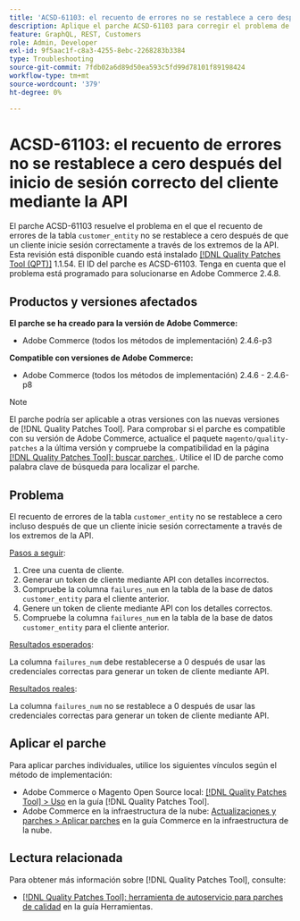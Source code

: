 ```yaml
---
title: 'ACSD-61103: el recuento de errores no se restablece a cero después del inicio de sesión correcto del cliente mediante la API'
description: Aplique el parche ACSD-61103 para corregir el problema de Adobe Commerce en el que el recuento de errores de la tabla customer_entity no se restablece a cero después de que un cliente inicie sesión correctamente a través de los extremos de la API.
feature: GraphQL, REST, Customers
role: Admin, Developer
exl-id: 9f5aac1f-c8a3-4255-8ebc-2268283b3384
type: Troubleshooting
source-git-commit: 7fdb02a6d89d50ea593c5fd99d78101f89198424
workflow-type: tm+mt
source-wordcount: '379'
ht-degree: 0%

---
```


# ACSD-61103: el recuento de errores no se restablece a cero después del inicio de sesión correcto del cliente mediante la API

El parche ACSD-61103 resuelve el problema en el que el recuento de errores de la tabla `customer_entity` no se restablece a cero después de que un cliente inicie sesión correctamente a través de los extremos de la API. Esta revisión está disponible cuando está instalado [[!DNL Quality Patches Tool (QPT)]](/help/tools/quality-patches-tool/quality-patches-tool-to-self-serve-quality-patches.md) 1.1.54. El ID del parche es ACSD-61103. Tenga en cuenta que el problema está programado para solucionarse en Adobe Commerce 2.4.8.

## Productos y versiones afectados

**El parche se ha creado para la versión de Adobe Commerce:**

* Adobe Commerce (todos los métodos de implementación) 2.4.6-p3

**Compatible con versiones de Adobe Commerce:**

* Adobe Commerce (todos los métodos de implementación) 2.4.6 - 2.4.6-p8

>[!NOTE]
>
>El parche podría ser aplicable a otras versiones con las nuevas versiones de [!DNL Quality Patches Tool]. Para comprobar si el parche es compatible con su versión de Adobe Commerce, actualice el paquete `magento/quality-patches` a la última versión y compruebe la compatibilidad en la página [[!DNL Quality Patches Tool]: buscar parches ](https://experienceleague.adobe.com/tools/commerce-quality-patches/index.html?lang=es). Utilice el ID de parche como palabra clave de búsqueda para localizar el parche.

## Problema

El recuento de errores de la tabla `customer_entity` no se restablece a cero incluso después de que un cliente inicie sesión correctamente a través de los extremos de la API.

<u>Pasos a seguir</u>:

1. Cree una cuenta de cliente.
1. Generar un token de cliente mediante API con detalles incorrectos.
1. Compruebe la columna `failures_num` en la tabla de la base de datos `customer_entity` para el cliente anterior.
1. Genere un token de cliente mediante API con los detalles correctos.
1. Compruebe la columna `failures_num` en la tabla de la base de datos `customer_entity` para el cliente anterior.

<u>Resultados esperados</u>:

La columna `failures_num` debe restablecerse a 0 después de usar las credenciales correctas para generar un token de cliente mediante API.

<u>Resultados reales</u>:

La columna `failures_num` no se restablece a 0 después de usar las credenciales correctas para generar un token de cliente mediante API.

## Aplicar el parche

Para aplicar parches individuales, utilice los siguientes vínculos según el método de implementación:

* Adobe Commerce o Magento Open Source local: [[!DNL Quality Patches Tool] > Uso](/help/tools/quality-patches-tool/usage.md) en la guía [!DNL Quality Patches Tool].
* Adobe Commerce en la infraestructura de la nube: [Actualizaciones y parches > Aplicar parches](https://experienceleague.adobe.com/docs/commerce-cloud-service/user-guide/develop/upgrade/apply-patches.html?lang=es) en la guía Commerce en la infraestructura de la nube.

## Lectura relacionada

Para obtener más información sobre [!DNL Quality Patches Tool], consulte:

* [[!DNL Quality Patches Tool]: herramienta de autoservicio para parches de calidad](/help/tools/quality-patches-tool/quality-patches-tool-to-self-serve-quality-patches.md) en la guía Herramientas.
